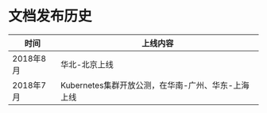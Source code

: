 
# 文档发布历史

| 时间    | 上线内容    |
| --- | --- |
| 2018年8月    |  华北-北京上线   |
|  2018年7月   | Kubernetes集群开放公测，在华南-广州、华东-上海上线    |
